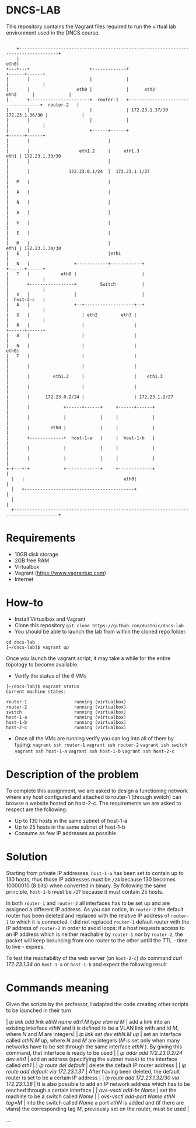 # DNCS-LAB

This repository contains the Vagrant files required to run the virtual lab environment used in the DNCS course.
```

    +-------------------------------------------------------------------------------------+
    |                                                                                 eth0|
+---+---+                       +-------------+                                    +------+------+
|       |                       |             |                                    |             |
|       |                  eth0 |             |      eth2                eth2      |             |
|       +-----------------------+  router-1   +------------------------------------+  router-2   |
|       |                       |             | 172.23.1.37/30      172.23.1.36/30 |             |
|       |                       |             |                                    |             |
|       |                       +------+------+                                    +------+------+
|       |                              |                                                  |
|       |                   eth1.2     |     eth1.3                                  eth1 | 172.23.1.33/30
|       |                              |                                                  |
|       |               172.23.0.1/24  |  172.23.1.1/27                                   |
|   M   |                              |                                                  |
|   A   |                              |                                                  |
|   N   |                              |                                                  |
|   A   |                              |                                                  |
|   G   |                              |                                                  |
|   E   |                              |                                                  |
|   M   |                              |                                             eth1 | 172.23.1.34/30
|   E   |                              |eth1                                              |
|   N   |                 +------------+------------+                              +------+------+
|   T   |            eth0 |                         |                              |             |
|       +-----------------+         Switch          |                              |             |
|   V   |                 |                         |                              |  host-2-c   |
|   A   |                 +--+-------------------+--+                              |             |
|   G   |                    | eth2         eth3 |                                 |             |
|   R   |                    |                   |                                 +------+------+
|   A   |                    |                   |                                        |
|   N   |                    |                   |                                    eth0|
|   T   |                    |                   |                                        |
|       |                    |                   |                                        |
|       |         eth1.2     |                   |    eth1.3                              |
|       |                    |                   |                                        |
|       |      172.23.0.2/24 |                   | 172.23.1.2/27                          |
|       |             +------+------+     +------+------+                                 |
|       |             |             |     |             |                                 |
|       |        eth0 |             |     |             |                                 |
|       +-------------+  host-1-a   |     |  host-1-b   |                                 |
|       |             |             |     |             |                                 |
|       |             |             |     |             |                                 |
+-+---+-+             +-------------+     +-------------+                                 |
  |   |                                      eth0|                                        |
  |   +------------------------------------------+                                        |
  |                                                                                       |
  +---------------------------------------------------------------------------------------+

```

# Requirements
 - 10GB disk storage
 - 2GB free RAM
 - Virtualbox
 - Vagrant (https://www.vagrantup.com)
 - Internet

# How-to
 - Install Virtualbox and Vagrant
 - Clone this repository
`git clone https://github.com/dustnic/dncs-lab`
 - You should be able to launch the lab from within the cloned repo folder.
```
cd dncs-lab
[~/dncs-lab]$ vagrant up
```
Once you launch the vagrant script, it may take a while for the entire topology to become available.
 - Verify the status of the 6 VMs
```
[~/dncs-lab]$ vagrant status
Current machine states:

router-1                  running (virtualbox)
router-2                  running (virtualbox)
switch                    running (virtualbox)
host-1-a                  running (virtualbox)
host-1-b                  running (virtualbox)
host-2-c                  running (virtualbox)
```
- Once all the VMs are running verify you can log into all of them by typing:
`vagrant ssh router-1`
`vagrant ssh router-2`
`vagrant ssh switch`
`vagrant ssh host-1-a`
`vagrant ssh host-1-b`
`vagrant ssh host-2-c`

# Description of the problem
To complete this assignment, we are asked to design a functioning network where any host configured and attached to router-1 (through switch) can browse a website hosted on host-2-c.
The requirements we are asked to respect are the following:
 - Up to 130 hosts in the same subnet of host-1-a
 - Up to 25 hosts in the same subnet of host-1-b
 - Consume as few IP addresses as possible

# Solution
Starting from private IP addresses, `host-1-a` has been set to contain up to 130 hosts, thus those IP addresses must be `/24` because 130 becomes 10000010 (8 bits) when converted in binary.
By following the same principle, `host-1-b` must be `/27` because it must contain 25 hosts.

In both `router-1` and `router-2` all interfaces has to be set up and are assigned a different IP address.
As you can notice, in `router-2` the default router has been deleted and replaced with the relative IP address of `router-1` to which it is connected.
I did not replaced `router-1` default router with the IP address of `router-2` in order to avoid loops: if a host requests access to an IP address which is neither reachable by `router-1` nor by `router-2`, the packet will keep brouncing from one router to the other untill the TTL - time to live - expires.

To test the reachability of the web server (on `host-2-c`) do command *curl 172.23.1.34* on `host-1-a` or `host-1-b` and expect the following result

# Commands meaning

Given the scripts by the professor, I adapted the code creating other scripts to be launched in their turn

| *ip link add link ethN name eth1.M type vlan id M* | add a link into an existing interface _ethN_ and it is defined to be a VLAN link with and id _M_, where _N_ and _M_ are integers|
| *ip link set dev ethN.M up* | set an interface called _ethN.M_ up, where _N_ and _M_ are integers (_M_ is set only when many networks have to be set through the same interface _ethN_ ). By giving this command, that interface is ready to be used |
| *ip addr add 172.23.0.2/24 dev eth1* | add an address (specifying the subnet mask) to the interface called _eth1_ |
| *ip route del default* | delete the default IP router address |
| *ip route add default via 172.23.1.37* | After having been deleted, the default router is set to be a certain IP address |
| *ip route add 172.23.1.32/30 via 172.23.1.38* | It is also possible to add an IP network address which has to be reached through a certain interface |
| *ovs-vsctl add-br Name* | set the machine to be a switch called _Name_ |
| *ovs-vsctl add-port Name ethN tag=M* | into the switch called _Name_ a port _ethN_ is added and (if there are vlans) the corresponding tag _M_, previously set on the router, must be used |



...

